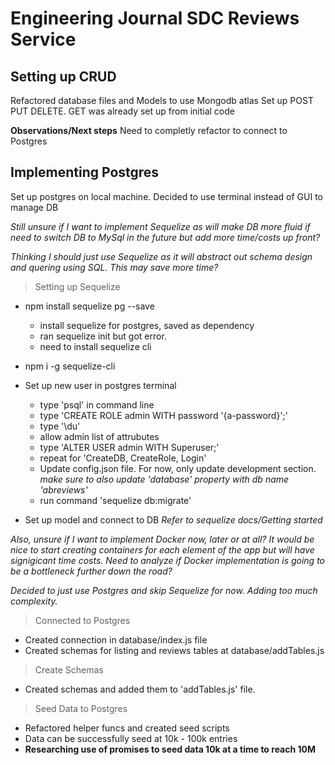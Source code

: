 # Engineering Journal SDC Reviews Service

## Setting up CRUD

Refactored database files and Models to use Mongodb atlas
Set up POST PUT DELETE. GET was already set up from initial code

**Observations/Next steps**
Need to completly refactor to connect to Postgres

## Implementing Postgres

Set up postgres on local machine.
Decided to use terminal instead of GUI to manage DB

_Still unsure if I want to implement Sequelize as will make DB more fluid if need to switch DB to MySql in the future but add more time/costs up front?_

_Thinking I should just use Sequelize as it will abstract out schema design and quering using SQL. This may save more time?_

> Setting up Sequelize

- npm install sequelize pg --save

  - install sequelize for postgres, saved as dependency
  - ran sequelize init but got error.
  - need to install sequelize cli

- npm i -g sequelize-cli

- Set up new user in postgres terminal

  - type 'psql' in command line
  - type 'CREATE ROLE admin WITH password '{a-password}';'
  - type '\du'
  - allow admin list of attrubutes
  - type 'ALTER USER admin WITH Superuser;'
  - repeat for 'CreateDB, CreateRole, Login'
  - Update config.json file. For now, only update development section. _make sure to also update 'database' property with db name 'abreviews'_
  - run command 'sequelize db:migrate'

- Set up model and connect to DB _Refer to sequelize docs/Getting started_

_Also, unsure if I want to implement Docker now, later or at all? It would be nice to start creating containers for each element of the app but will have signigicant time costs. Need to analyze if Docker implementation is going to be a bottleneck further down the road?_

_Decided to just use Postgres and skip Sequelize for now. Adding too much complexity._

> Connected to Postgres

- Created connection in database/index.js file
- Created schemas for listing and reviews tables at database/addTables.js

> Create Schemas

- Created schemas and added them to 'addTables.js' file.

> Seed Data to Postgres

- Refactored helper funcs and created seed scripts
- Data can be successfully seed at 10k - 100k entries
- **Researching use of promises to seed data 10k at a time to reach 10M**

